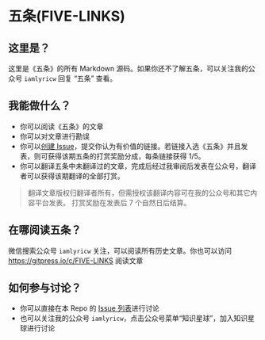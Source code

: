 # 五条(FIVE-LINKS)

## 这里是？

这里是《五条》的所有 Markdown 源码。如果你还不了解五条，可以关注我的公众号 `iamlyricw` 回复 “五条” 查看。

## 我能做什么？

- 你可以阅读《五条》的文章
- 你可以对文章进行勘误
- 你可以[创建 Issue](https://github.com/lyricat/FIVE-LINKS/issues/new)，提交你认为有价值的链接。若链接入选《五条》并且发表，则可获得该期五条的打赏奖励分成，每条链接获得 1/5。
- 你可以翻译五条中未翻译过的文章，完成后经过我审阅后发表在公众号，翻译者可以获得该期翻译的全部打赏。

> 翻译文章版权归翻译者所有，但需授权该翻译内容可在我的公众号和其它内容平台发表。
> 打赏奖励在发表后 7 个自然日后结算。

## 在哪阅读五条？

微信搜索公众号 `iamlyricw` 关注，可以阅读所有历史文章。你也可以访问 https://gitpress.io/c/FIVE-LINKS 阅读文章

## 如何参与讨论？

- 你可以直接在本 Repo 的 [Issue 列表](https://github.com/lyricat/FIVE-LINKS/issues)进行讨论
- 也可以关注我的公众号 `iamlyricw`，点击公众号菜单“知识星球”，加入知识星球进行讨论

